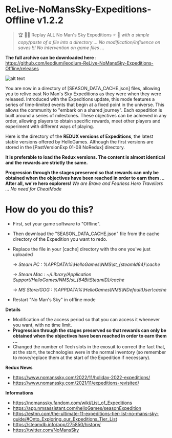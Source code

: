 # ReLive-NoMansSky-Expeditions-Offline v1.2.2

> :trophy: :man_astronaut: Replay ALL No Man's Sky Expeditions :star: :rocket:
<i>with a simple copy/paste of a file into a directory ... No modification/influence on saves !!! No intervention on game files ...</i>


**The full archive can be downloaded here** : https://github.com/leodium/leodium-ReLive-NoMansSky-Expeditions-Offline/releases

![alt text](https://raw.githubusercontent.com/leodium/leodium-ReLive-NoMansSky-Expeditions-Offline/main/NMS_ExpeditionsOffline_mini.jpeg?raw=true)

You are now in a directory of [SEASON_DATA_CACHE.json] files, allowing you to relive past No Man's Sky Expeditions as they were when they were released. Introduced with the Expeditions update, this mode features a series of time-limited events that begin at a fixed point in the universe. This allows the community to "embark on a shared journey". Each expedition is built around a series of milestones. These objectives can be achieved in any order, allowing players to obtain specific rewards, meet other players and experiment with different ways of playing.

Here is the directory of the **REDUX versions of Expeditions**, the latest stable versions offered by HelloGames.
Although the first versions are stored in the [PastVersionExp 01-08 NoRedux] directory.

**It is preferable to load the Redux versions. The content is almost identical and the rewards are strictly the same.**

<b>Progression through the stages preserved so that rewards can only be obtained when the objectives have been reached in order to earn them ... After all, we're hero explorers! </b>
<i>We are Brave and Fearless Hero Travellers ... No need for CheatMode</i>

# How do you do this?
- First, set your game software to "Offline".
- Then download the "SEASON_DATA_CACHE.json" file from the cache directory of the Expedition you want to redo.
- Replace the file in your [cache] directory with the one you've just uploaded

  <i>-> Steam PC : %APPDATA%\HelloGames\NMS\st_{steamId64}\cache

  -> Steam Mac : ~/Library/Application Support/HelloGames/NMS/st_{64BitSteamID}/cache

  -> MS Store/GOG : %APPDATA%\HelloGames\NMS\NDefaultUser\cache</i>

- Restart "No Man's Sky" in offline mode

<b>Details</b>
- Modification of the access period so that you can access it whenever you want, with no time limit.
- <b>Progression through the stages preserved so that rewards can only be obtained when the objectives have been reached in order to earn them ...</b>
- Changed the number of Tech slots in the exosuit to correct the fact that, at the start, the technologies were in the normal inventory (so remember to move/replace them at the start of the Expedition if necessary).

**Redux News**
- https://www.nomanssky.com/2022/11/holiday-2022-expeditions/
- https://www.nomanssky.com/2021/11/expeditions-revisited/

**Informations**
- https://nomanssky.fandom.com/wiki/List_of_Expeditions
- https://app.nmsassistant.com/helloGames/seasonExpedition
- https://estnn.com/the-ultimate-11-expeditions-tier-list-no-mans-sky-guide/#Onto_Exploring_our_Expeditions_Tier_List
- https://steamdb.info/app/275850/history/
- https://twitter.com/NoMansSky

